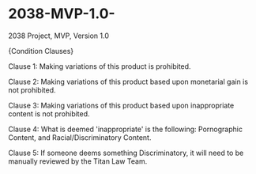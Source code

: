 # 2038-MVP-1.0-
2038 Project, MVP, Version 1.0

{Condition Clauses} 

Clause 1: Making variations of this product is prohibited. 

Clause 2: Making variations of this product based upon monetarial gain is not prohibited.

Clause 3: Making variations of this product based upon inappropriate content is not prohibited.

Clause 4: What is deemed 'inappropriate' is the following: Pornographic Content, and Racial/Discriminatory Content.

Clause 5: If someone deems something Discriminatory, it will need to be manually reviewed by the Titan Law Team.
